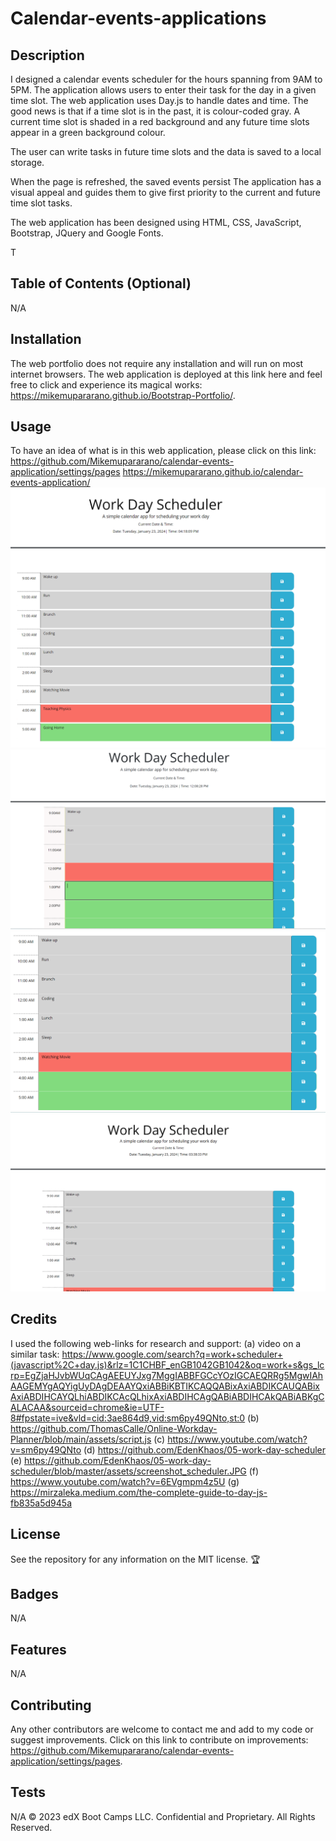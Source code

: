 # Calendar-events-applications


## Description 
I designed a calendar events scheduler for the hours spanning from 9AM to 5PM. The application allows users to enter their task for the day in a given time slot. 
The web application uses Day.js to handle dates and time. The good news is that if a time slot is in the past, it is colour-coded gray. A current time slot is shaded in a red background and any future time slots appear in a green background colour.

The user can write tasks in future time slots and the data is saved to a local storage.

When the page is refreshed, the saved events persist
 The application has a visual appeal and guides them to give first priority to the current and future time slot tasks. 



The web application has been designed using HTML, CSS, JavaScript, Bootstrap, JQuery and Google Fonts. 


T

## Table of Contents (Optional)
N/A

## Installation

The web portfolio does not require any installation and will run on most internet browsers. The web application is deployed at this link here and feel free to click and experience its magical works: https://mikemupararano.github.io/Bootstrap-Portfolio/.

## Usage 
To have an idea of what is in this web application, please click on this link: https://github.com/Mikemupararano/calendar-events-application/settings/pages
 https://mikemupararano.github.io/calendar-events-application/
![A screenshot of a web application:](./assets/images/full-image.png)
![A screenshot of a web application:](./assets/images/screenshot-12pm.png)
![Second screenshot:](./assets/images/app3.png)
![Third screenshot:](./assets/images/app4.png)
## Credits
I used the following web-links for research and support:
(a) video on a similar task: https://www.google.com/search?q=work+scheduler+(javascript%2C+day.js)&rlz=1C1CHBF_enGB1042GB1042&oq=work+s&gs_lcrp=EgZjaHJvbWUqCAgAEEUYJxg7MggIABBFGCcYOzIGCAEQRRg5MgwIAhAAGEMYgAQYigUyDAgDEAAYQxiABBiKBTIKCAQQABixAxiABDIKCAUQABixAxiABDIHCAYQLhiABDIKCAcQLhixAxiABDIHCAgQABiABDIHCAkQABiABKgCALACAA&sourceid=chrome&ie=UTF-8#fpstate=ive&vld=cid:3ae864d9,vid:sm6py49QNto,st:0
(b) https://github.com/ThomasCalle/Online-Workday-Planner/blob/main/assets/script.js
(c) https://www.youtube.com/watch?v=sm6py49QNto
(d) https://github.com/EdenKhaos/05-work-day-scheduler
(e) https://github.com/EdenKhaos/05-work-day-scheduler/blob/master/assets/screenshot_scheduler.JPG
(f) https://www.youtube.com/watch?v=6EVgmpm4z5U
(g) https://mirzaleka.medium.com/the-complete-guide-to-day-js-fb835a5d945a


## License

See the repository for any information on the MIT license.
🏆 

## Badges
N/A
## Features

N/A
## Contributing

Any other contributors are welcome to contact me and add to my code or suggest improvements. Click on this link to contribute on improvements: https://github.com/Mikemupararano/calendar-events-application/settings/pages.

## Tests
N/A
© 2023 edX Boot Camps LLC. Confidential and Proprietary. All Rights Reserved.

